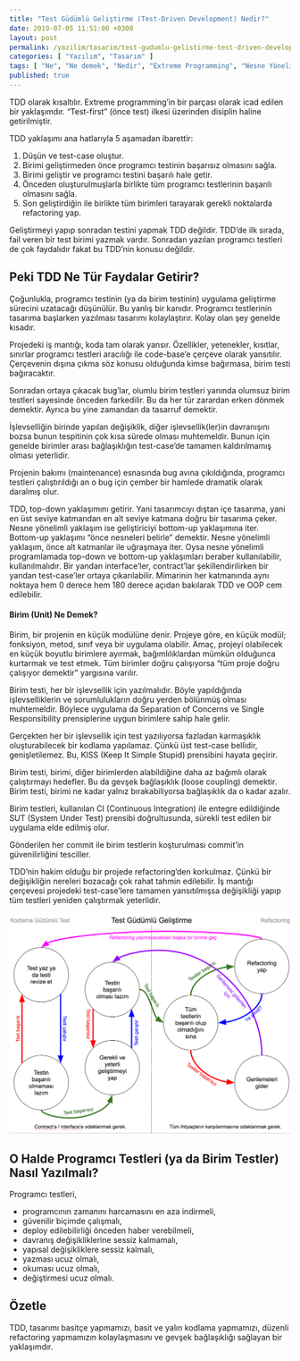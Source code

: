```yaml
---
title: "Test Güdümlü Geliştirme (Test-Driven Development) Nedir?"
date: 2019-07-05 11:51:00 +0300
layout: post
permalink: /yazilim/tasarim/test-gudumlu-gelistirme-test-driven-development-nedir
categories: [ "Yazılım", "Tasarım" ]
tags: [ "Ne", "Ne demek", "Nedir", "Extreme Programming", "Nesne Yönelimli Programlama", "Object-Oriented Programming", "OOP", "TDD", "Test Driven Design", "Test Driven Development", "Test Güdümlü Geliştirme", "Test Güdümlü Tasarım", "Unit Test" ]
published: true
---
```


TDD olarak kısaltılır. Extreme programming’in bir parçası olarak icad edilen bir yaklaşımdır. “Test-first” (önce test) ilkesi üzerinden disiplin haline getirilmiştir.

TDD yaklaşımı ana hatlarıyla 5 aşamadan ibarettir:

1. Düşün ve test-case oluştur.
2. Birimi geliştirmeden önce programcı testinin başarısız olmasını sağla.
3. Birimi geliştir ve programcı testini başarılı hale getir.
4. Önceden oluşturulmuşlarla birlikte tüm programcı testlerinin başarılı olmasını sağla.
5. Son geliştirdiğin ile birlikte tüm birimleri tarayarak gerekli noktalarda refactoring yap.

Geliştirmeyi yapıp sonradan testini yapmak TDD değildir. TDD’de ilk sırada, fail veren bir test birimi yazmak vardır. Sonradan yazılan programcı testleri de çok faydalıdır fakat bu TDD’nin konusu değildir.

## Peki TDD Ne Tür Faydalar Getirir?

Çoğunlukla, programcı testinin (ya da birim testinin) uygulama geliştirme sürecini uzatacağı düşünülür. Bu yanlış bir kanıdır. Programcı testlerinin tasarıma başlarken yazılması tasarımı kolaylaştırır. Kolay olan şey genelde kısadır.

Projedeki iş mantığı, koda tam olarak yansır. Özellikler, yetenekler, kısıtlar, sınırlar programcı testleri aracılığı ile code-base’e çerçeve olarak yansıtılır. Çerçevenin dışına çıkma söz konusu olduğunda kimse bağırmasa, birim testi bağıracaktır.

Sonradan ortaya çıkacak bug’lar, olumlu birim testleri yanında olumsuz birim testleri sayesinde önceden farkedilir. Bu da her tür zarardan erken dönmek demektir. Ayrıca bu yine zamandan da tasarruf demektir.

İşlevselliğin birinde yapılan değişiklik, diğer işlevsellik(ler)in davranışını bozsa bunun tespitinin çok kısa sürede olması muhtemeldir. Bunun için genelde birimler arası bağlaşıklığın test-case’de tamamen kaldırılmamış olması yeterlidir.

Projenin bakımı (maintenance) esnasında bug avına çıkıldığında, programcı testleri çalıştırıldığı an o bug için çember bir hamlede dramatik olarak daralmış olur.

TDD, top-down yaklaşımını getirir. Yani tasarımcıyı dıştan içe tasarıma, yani en üst seviye katmandan en alt seviye katmana doğru bir tasarıma çeker. Nesne yönelimli yaklaşım ise geliştiriciyi bottom-up yaklaşımına iter. Bottom-up yaklaşımı “önce nesneleri belirle” demektir. Nesne yönelimli yaklaşım, önce alt katmanlar ile uğraşmaya iter. Oysa nesne yönelimli programlamada top-down ve bottom-up yaklaşımları beraber kullanılabilir, kullanılmalıdır. Bir yandan interface’ler, contract’lar şekillendirilirken bir yandan test-case’ler ortaya çıkarılabilir. Mimarinin her katmanında aynı noktaya hem 0 derece hem 180 derece açıdan bakılarak TDD ve OOP cem edilebilir.

#### Birim (Unit) Ne Demek?

Birim, bir projenin en küçük modülüne denir. Projeye göre, en küçük modül; fonksiyon, metod, sınıf veya bir uygulama olabilir. Amaç, projeyi olabilecek en küçük boyutlu birimlere ayırmak, bağımlılıklardan mümkün olduğunca kurtarmak ve test etmek. Tüm birimler doğru çalışıyorsa “tüm proje doğru çalışıyor demektir” yargısına varılır.

Birim testi, her bir işlevsellik için yazılmalıdır. Böyle yapıldığında işlevselliklerin ve sorumlulukların doğru yerden bölünmüş olması muhtemeldir. Böylece uygulama da Separation of Concerns ve Single Responsibility prensiplerine uygun birimlere sahip hale gelir.

Gerçekten her bir işlevsellik için test yazılıyorsa fazladan karmaşıklık oluşturabilecek bir kodlama yapılamaz. Çünkü üst test-case bellidir, genişletilemez. Bu, KISS (Keep It Simple Stupid) prensibini hayata geçirir.

Birim testi, birimi, diğer birimlerden alabildiğine daha az bağımlı olarak çalıştırmayı hedefler. Bu da gevşek bağlaşıklık (loose coupling) demektir. Birim testi, birimi ne kadar yalnız bırakabiliyorsa bağlaşıklık da o kadar azalır.

Birim testleri, kullanılan CI (Continuous Integration) ile entegre edildiğinde SUT (System Under Test) prensibi doğrultusunda, sürekli test edilen bir uygulama elde edilmiş olur.

Gönderilen her commit ile birim testlerin koşturulması commit’in güvenilirliğini tesciller.

TDD’nin hakim olduğu bir projede refactoring’den korkulmaz. Çünkü bir değişikliğin nereleri bozacağı çok rahat tahmin edilebilir. İş mantığı çerçevesi projedeki test-case’lere tamamen yansıtılmışsa değişikliği yapıp tüm testleri yeniden çalıştırmak yeterlidir.

![Test Driven Development](/assets/img/2019/07/test-driven-development.png "Test Güdümlü Geliştirme")

## O Halde Programcı Testleri (ya da Birim Testler) Nasıl Yazılmalı?

Programcı testleri,

- programcının zamanını harcamasını en aza indirmeli,
- güvenilir biçimde çalışmalı,
- deploy edilebilirliği önceden haber verebilmeli,
- davranış değişikliklerine sessiz kalmamalı,
- yapısal değişikliklere sessiz kalmalı,
- yazması ucuz olmalı,
- okuması ucuz olmalı,
- değiştirmesi ucuz olmalı.

## Özetle

TDD, tasarımı basitçe yapmamızı, basit ve yalın kodlama yapmamızı, düzenli refactoring yapmamızın kolaylaşmasını ve gevşek bağlaşıklığı sağlayan bir yaklaşımdır.